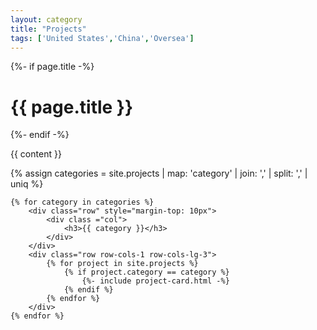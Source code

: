 ```yaml
---
layout: category
title: "Projects"
tags: ['United States','China','Oversea']
---
```


{%- if page.title -%}
    <h1 class="page-heading">{{ page.title }}</h1>
{%- endif -%}

{{ content }}

{% assign categories =  site.projects | map: 'category' | join: ','  | split: ',' | uniq %}

<div class="container-fluid" style="width: 92vw">

    {% for category in categories %}
        <div class="row" style="margin-top: 10px">
            <div class ="col">
                <h3>{{ category }}</h3>
            </div>
        </div>
        <div class="row row-cols-1 row-cols-lg-3">
            {% for project in site.projects %}
                {% if project.category == category %}
                    {%- include project-card.html -%}
                {% endif %}
            {% endfor %}
        </div>
    {% endfor %}
</div>

